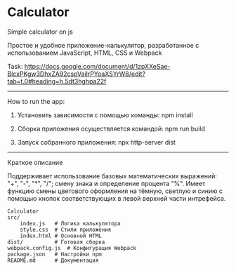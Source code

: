 # Calculator

Simple calculator on js

Простое и удобное приложение-калькулятор, разработанное с использованием JavaScript, HTML, CSS и Webpack

Task:
https://docs.google.com/document/d/1zpXXeSae-BlcxPKgw3DhxZA92cspVailrPYoaXSYrW8/edit?tab=t.0#heading=h.5dt3hghpa22f

---

How to run the app:

1. Установить зависимости с помощью команды: npm install

2. Сборка приложения осуществляется командой: npm run build

3. Запуск собранного приложения: npx http-server dist

---

Краткое описание

Поддерживает использование базовых математических выражений: "+", "-", "\*", "/"; смену знака и определение процента "%".
Имеет функцию смены цветового оформления на тёмную, светлую и синию с помощью кнопок соответствующих в левой верхней части интрефейса.

```
Сalculator
src/
    index.js   # Логика калькулятора
    style.css  # Стили приложения
    index.html # Основной HTML
dist/          # Готовая сборка
webpack.config.js  # Конфигурация Webpack
package.json   # Настройки npm
README.md      # Документация
```
